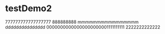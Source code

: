 # testDemo2
777777777777777777
888888888
mmmmmmmmmmmmmmmm
ddddddddddddddd
00000000000000000000001111111111
2222222222222
